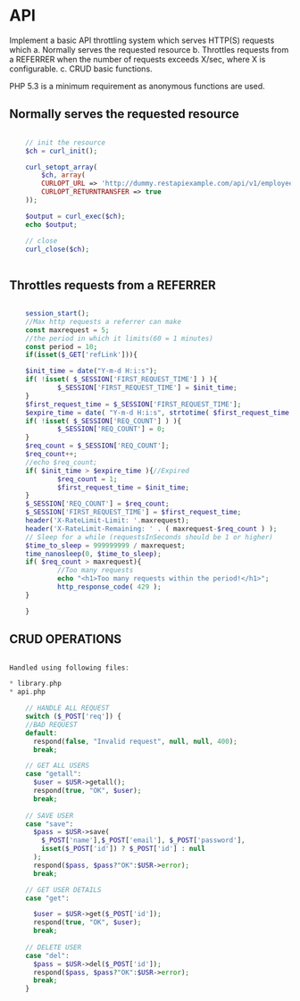 # API

Implement a basic API throttling system which serves HTTP(S) requests which
a. Normally serves the requested resource
b. Throttles requests from a REFERRER when the number of requests
exceeds X/sec, where X is configurable.
c. CRUD basic functions.

PHP 5.3 is a minimum requirement as anonymous functions are used.

## Normally serves the requested resource

```php

	// init the resource
	$ch = curl_init();

	curl_setopt_array(
		$ch, array(
		CURLOPT_URL => 'http://dummy.restapiexample.com/api/v1/employee/2',
		CURLOPT_RETURNTRANSFER => true
	));

	$output = curl_exec($ch);
	echo $output;

	// close
	curl_close($ch);
	

```

## Throttles requests from a REFERRER

```php

	session_start();
    //Max http requests a referrer can make
    const maxrequest = 5;
    //the period in which it limits(60 = 1 minutes)
    const period = 10; 
    if(isset($_GET['refLink'])){

    $init_time = date("Y-m-d H:i:s");
    if( !isset( $_SESSION['FIRST_REQUEST_TIME'] ) ){
            $_SESSION['FIRST_REQUEST_TIME'] = $init_time;
    }
    $first_request_time = $_SESSION['FIRST_REQUEST_TIME'];
    $expire_time = date( "Y-m-d H:i:s", strtotime( $first_request_time )+( period ) );
    if( !isset( $_SESSION['REQ_COUNT'] ) ){
            $_SESSION['REQ_COUNT'] = 0;
    }
    $req_count = $_SESSION['REQ_COUNT'];
    $req_count++;
    //echo $req_count;
    if( $init_time > $expire_time ){//Expired
            $req_count = 1;
            $first_request_time = $init_time;
    }
    $_SESSION['REQ_COUNT'] = $req_count;
    $_SESSION['FIRST_REQUEST_TIME'] = $first_request_time;
    header('X-RateLimit-Limit: '.maxrequest);
    header('X-RateLimit-Remaining: ' . ( maxrequest-$req_count ) );
    // Sleep for a while (requestsInSeconds should be 1 or higher)
    $time_to_sleep = 999999999 / maxrequest; 
    time_nanosleep(0, $time_to_sleep);
    if( $req_count > maxrequest){                
            //Too many requests                
            echo "<h1>Too many requests within the period!</h1>";
            http_response_code( 429 );
    }

    }

```

## CRUD OPERATIONS
`````php

Handled using following files:

* library.php
* api.php

	// HANDLE ALL REQUEST
  	switch ($_POST['req']) {
    //BAD REQUEST
    default:
      respond(false, "Invalid request", null, null, 400);
      break;

    // GET ALL USERS
    case "getall":
      $user = $USR->getall();
      respond(true, "OK", $user);
      break;
    
    // SAVE USER
    case "save":
      $pass = $USR->save(
        $_POST['name'],$_POST['email'], $_POST['password'],
        isset($_POST['id']) ? $_POST['id'] : null
      );
      respond($pass, $pass?"OK":$USR->error);
      break;

    // GET USER DETAILS
    case "get":

      $user = $USR->get($_POST['id']);
      respond(true, "OK", $user);
      break;
    
    // DELETE USER
    case "del":
      $pass = $USR->del($_POST['id']);
      respond($pass, $pass?"OK":$USR->error);
      break;
    }

`````
